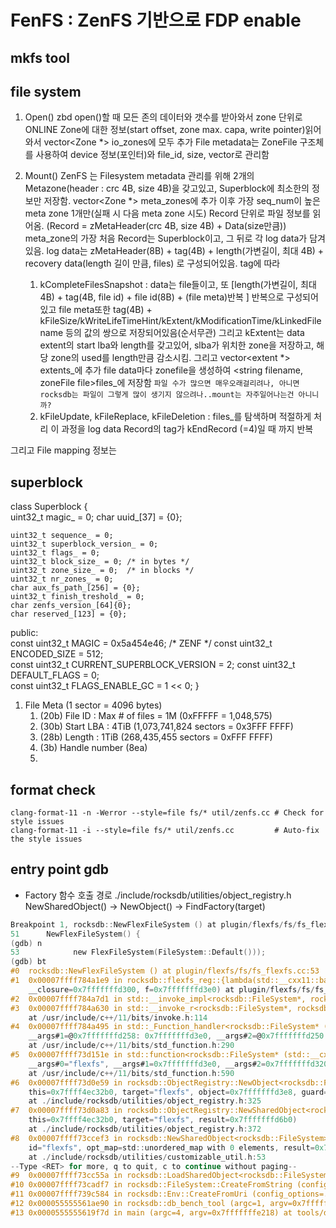 # FenFS : ZenFS 기반으로 FDP enable

## mkfs tool

## file system
1. Open()
    zbd open()할 때 모든 존의 데이터와 갯수를 받아와서 zone 단위로 ONLINE Zone에 대한 정보(start offset, zone max. capa, write pointer)읽어와서
    vector<Zone *> io_zones에 모두 추가
    File metadata는 ZoneFile 구조체를 사용하여 device 정보(포인터)와 file_id, size, vector<extent>로 관리함

2. Mount()
    ZenFS 는 Filesystem metadata 관리를 위해 2개의 Metazone(header : crc 4B, size 4B)을 갖고있고, 
    Superblock에 최소한의 정보만 저장함. vector<Zone *> meta_zones에 추가
    이후 가장 seq_num이 높은 meta zone 1개만(실패 시 다음 meta zone 시도) Record 단위로 파일 정보를 읽어옴. (Record = zMetaHeader(crc 4B, size 4B) + Data(size만큼))
    meta_zone의 가장 처음 Record는 Superblock이고, 그 뒤로 각 log data가 담겨있음. 
    log data는 zMetaHeader(8B) + tag(4B) + length(가변길이, 최대 4B) + recovery data(length 길이 만큼, files) 로 구성되어있음.
    tag에 따라 
    1. kCompleteFilesSnapshot : 
        data는 file들이고, 또 [length(가변길이, 최대 4B) + tag(4B, file id) + file id(8B) + (file meta)반복 ] 반복으로 구성되어있고
        file meta또한 tag(4B) + kFileSize/kWriteLifeTimeHint/kExtent/kModificationTime/kLinkedFilename 등의 값의 쌍으로 저장되어있음(순서무관)
        그리고 kExtent는 data extent의 start lba와 length를 갖고있어, slba가 위치한 zone을 저장하고, 해당 zone의 used를 length만큼 감소시킴. 그리고 vector<extent *> extents_에 추가
        file data마다 zonefile을 생성하여 <string filename, zoneFile file>files_에 저장함
        `파일 수가 많으면 매우오래걸리려나, 아니면 rocksdb는 파일이 그렇게 많이 생기지 않으려나..mount는 자주일어나는건 아니니까?`
    2. kFileUpdate, kFileReplace, kFileDeletion : files_를 탐색하며 적절하게 처리
    이 과정을 log data Record의 tag가 kEndRecord (=4)일 때 까지 반복

그리고 File mapping 정보는 
## superblock
class Superblock {                              
    uint32_t magic_ = 0;
    char uuid_[37] = {0};               

    uint32_t sequence_ = 0;   
    uint32_t superblock_version_ = 0;        
    uint32_t flags_ = 0;                 
    uint32_t block_size_ = 0; /* in bytes */   
    uint32_t zone_size_ = 0;  /* in blocks */   
    uint32_t nr_zones_ = 0;                  
    char aux_fs_path_[256] = {0};         
    uint32_t finish_treshold_ = 0;    
    char zenfs_version_[64]{0};                   
    char reserved_[123] = {0};                                                                   
public:                                        
    const uint32_t MAGIC = 0x5a454e46; /* ZENF */ 
    const uint32_t ENCODED_SIZE = 512;            
    const uint32_t CURRENT_SUPERBLOCK_VERSION = 2;
    const uint32_t DEFAULT_FLAGS = 0;             
    const uint32_t FLAGS_ENABLE_GC = 1 << 0; 
}     
1. File Meta (1 sector = 4096 bytes)
   1. (20b) File ID : Max # of files = 1M (0xFFFFF = 1,048,575)
   2. (30b) Start LBA : 4TiB (1,073,741,824 sectors = 0x3FFF FFFF)
   3. (28b) Length : 1TiB (268,435,455 sectors = 0xFFF FFFF)
   4. (3b) Handle number (8ea)
   5. 
## format check
```shell
clang-format-11 -n -Werror --style=file fs/* util/zenfs.cc # Check for style issues
clang-format-11 -i --style=file fs/* util/zenfs.cc         # Auto-fix the style issues
```

## entry point gdb
- Factory 함수 호출 경로
    ./include/rocksdb/utilities/object_registry.h
    NewSharedObject() -> NewObject() -> FindFactory(target)

```c
Breakpoint 1, rocksdb::NewFlexFileSystem () at plugin/flexfs/fs/fs_flexfs.cc:51
51      NewFlexFileSystem() {
(gdb) n
53            new FlexFileSystem(FileSystem::Default()));
(gdb) bt
#0  rocksdb::NewFlexFileSystem () at plugin/flexfs/fs/fs_flexfs.cc:53
#1  0x00007ffff784a1e9 in rocksdb::flexfs_reg::{lambda(std::__cxx11::basic_string<char, std::char_traits<char>, std::allocator<char> > const&, std::unique_ptr<rocksdb::FileSystem, std::default_delete<std::unique_ptr> >*, std::allocator<char>*)#1}::operator()(std::__cxx11::basic_string<char, std::char_traits<char>, std::allocator<char> > const, std::unique_ptr<rocksdb::FileSystem, std::default_delete<std::unique_ptr> >, std::unique_ptr<rocksdb::FileSystem, std::default_delete<std::unique_ptr> >*) const (
    __closure=0x7fffffffd300, f=0x7fffffffd3e0) at plugin/flexfs/fs/fs_flexfs.cc:24
#2  0x00007ffff784a7d1 in std::__invoke_impl<rocksdb::FileSystem*, rocksdb::flexfs_reg::{lambda(std::__cxx11::basic_string<char, std::char_traits<char>, std::allocator<char> > const&, std::unique_ptr<rocksdb::FileSystem, std::default_delete<rocksdb::FileSystem> >*, std::allocator<char>*)#1}&, std::__cxx11::basic_string<char, std::char_traits<char>, std::allocator<char> > const, std::unique_ptr<rocksdb::FileSystem, std::default_delete<rocksdb::FileSystem> >, std::unique_ptr<rocksdb::FileSystem, std::default_delete<rocksdb::FileSystem> >*>(std::__invoke_other, rocksdb::flexfs_reg::{lambda(std::__cxx11::basic_string<char, std::char_traits<char>, std::allocator<char> > const&, std::unique_ptr<rocksdb::FileSystem, std::default_delete<rocksdb::FileSystem> >*, std::allocator<char>*)#1}&, std::__cxx11::basic_string<char, std::char_traits<char>, std::allocator<char> > const&&, std::unique_ptr<rocksdb::FileSystem, std::default_delete<rocksdb::FileSystem> >&&, std::unique_ptr<rocksdb::FileSystem, std::default_delete<rocksdb::FileSystem> >*&&) (__f=...) at /usr/include/c++/11/bits/invoke.h:61
#3  0x00007ffff784a630 in std::__invoke_r<rocksdb::FileSystem*, rocksdb::flexfs_reg::{lambda(std::__cxx11::basic_string<char, std::char_traits<char>, std::allocator<char> > const&, std::unique_ptr<rocksdb::FileSystem, std::default_delete<rocksdb::FileSystem> >*, std::allocator<char>*)#1}&, std::__cxx11::basic_string<char, std::char_traits<char>, std::allocator<char> > const, std::unique_ptr<rocksdb::FileSystem, std::default_delete<rocksdb::FileSystem> >, std::unique_ptr<rocksdb::FileSystem, std::default_delete<rocksdb::FileSystem> >*>(rocksdb::FileSystem*&&, (rocksdb::flexfs_reg::{lambda(std::__cxx11::basic_string<char, std::char_traits<char>, std::allocator<char> > const&, std::unique_ptr<rocksdb::FileSystem, std::default_delete<rocksdb::FileSystem> >*, std::allocator<char>*)#1}&)...) (__fn=...)
    at /usr/include/c++/11/bits/invoke.h:114
#4  0x00007ffff784a495 in std::_Function_handler<rocksdb::FileSystem* (std::__cxx11::basic_string<char, std::char_traits<char>, std::allocator<char> > const&, std::unique_ptr<rocksdb::FileSystem, std::default_delete<rocksdb::FileSystem> >*, std::__cxx11::basic_string<char, std::char_traits<char>, std::allocator<char> >*), rocksdb::flexfs_reg::{lambda(std::__cxx11::basic_string<char, std::char_traits<char>, std::allocator<char> > const&, std::unique_ptr<rocksdb::FileSystem, std::default_delete<rocksdb::FileSystem> >*, std::__cxx11::basic_string<char, std::char_traits<char>, std::allocator<char> >*)#1}>::_M_invoke(std::_Any_data const&, std::__cxx11::basic_string<char, std::char_traits<char>, std::allocator<char> > const&, std::unique_ptr<rocksdb::FileSystem, std::default_delete<rocksdb::FileSystem> >*&&, std::__cxx11::basic_string<char, std::char_traits<char>, std::allocator<char> >*&&) (__functor=..., __args#0="flexfs",
    __args#1=@0x7fffffffd258: 0x7fffffffd3e0, __args#2=@0x7fffffffd250: 0x7fffffffd320)
    at /usr/include/c++/11/bits/std_function.h:290
#5  0x00007ffff73d151e in std::function<rocksdb::FileSystem* (std::__cxx11::basic_string<char, std::char_traits<char>, std::allocator<char> > const&, std::unique_ptr<rocksdb::FileSystem, std::default_delete<rocksdb::FileSystem> >*, std::__cxx11::basic_string<char, std::char_traits<char>, std::allocator<char> >*)>::operator()(std::__cxx11::basic_string<char, std::char_traits<char>, std::allocator<char> > const&, std::unique_ptr<rocksdb::FileSystem, std::default_delete<rocksdb::FileSystem> >*, std::__cxx11::basic_string<char, std::char_traits<char>, std::allocator<char> >*) const (this=0x7fffffffd300,
    __args#0="flexfs", __args#1=0x7fffffffd3e0, __args#2=0x7fffffffd320)
    at /usr/include/c++/11/bits/std_function.h:590
#6  0x00007ffff73d0e59 in rocksdb::ObjectRegistry::NewObject<rocksdb::FileSystem> (
    this=0x7ffff4ec32b0, target="flexfs", object=0x7fffffffd3e8, guard=0x7fffffffd3e0)
    at ./include/rocksdb/utilities/object_registry.h:325
#7  0x00007ffff73d0a83 in rocksdb::ObjectRegistry::NewSharedObject<rocksdb::FileSystem> (
    this=0x7ffff4ec32b0, target="flexfs", result=0x7fffffffd6b0)
    at ./include/rocksdb/utilities/object_registry.h:372
#8  0x00007ffff73ccef3 in rocksdb::NewSharedObject<rocksdb::FileSystem> (config_options=...,
    id="flexfs", opt_map=std::unordered_map with 0 elements, result=0x7fffffffd6b0)
    at ./include/rocksdb/utilities/customizable_util.h:53
--Type <RET> for more, q to quit, c to continue without paging--
#9  0x00007ffff73cc55a in rocksdb::LoadSharedObject<rocksdb::FileSystem> (config_options=..., value="flexfs", result=0x7fffffffd6b0) at ./include/rocksdb/utilities/customizable_util.h:153
#10 0x00007ffff73cadf7 in rocksdb::FileSystem::CreateFromString (config_options=..., value="flexfs", result=0x7fffffffd6b0) at env/file_system.cc:94
#11 0x00007ffff739c584 in rocksdb::Env::CreateFromUri (config_options=..., env_uri="", fs_uri="flexfs", result=0x5555557241e0 <FLAGS_env>, guard=0x5555557241d0 <env_guard>) at env/env.cc:703
#12 0x000055555561ae90 in rocksdb::db_bench_tool (argc=1, argv=0x7fffffffe230) at tools/db_bench_tool.cc:8630
#13 0x0000555555619f7d in main (argc=4, argv=0x7fffffffe218) at tools/db_bench.cc:19
```